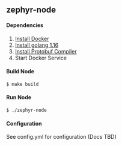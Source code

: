 ## zephyr-node

#### Dependencies

1. [Install Docker](https://docs.docker.com/get-docker/)
2. [Install golang 1.16](https://golang.org/doc/install)
3. [Install Protobuf Compiler](https://grpc.io/docs/protoc-installation/)
4. Start Docker Service

#### Build Node

```shell
$ make build
```

#### Run Node

```shell
$ ./zephyr-node
```

#### Configuration

See config.yml for configuration (Docs TBD)